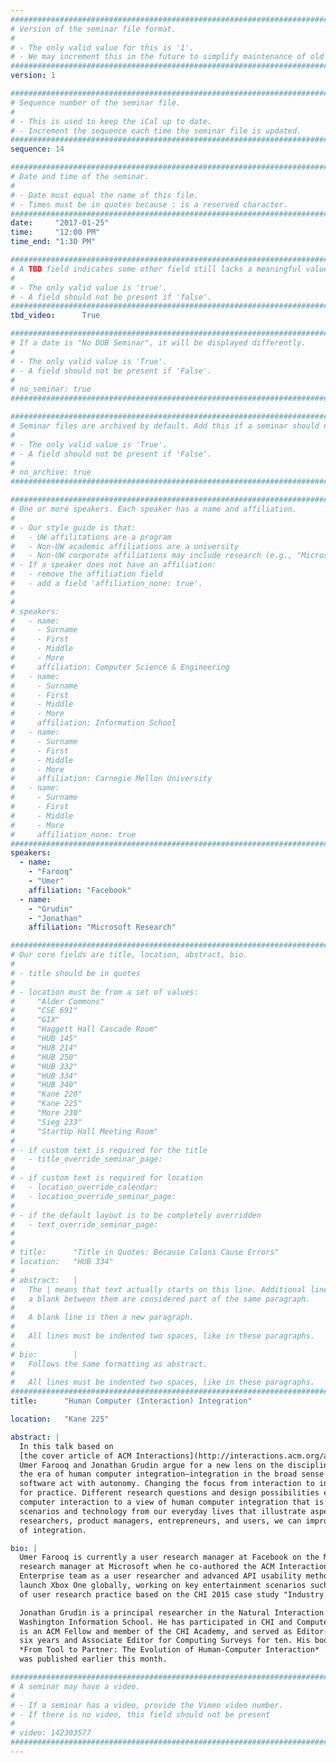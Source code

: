 ```yaml
---
################################################################################
# Version of the seminar file format.
#
# - The only valid value for this is '1'.
# - We may increment this in the future to simplify maintenance of old seminars.
################################################################################
version: 1

################################################################################
# Sequence number of the seminar file.
#
# - This is used to keep the iCal up to date.
# - Increment the sequence each time the seminar file is updated.
################################################################################
sequence: 14

################################################################################
# Date and time of the seminar.
#
# - Date must equal the name of this file.
# - Times must be in quotes because : is a reserved character.
################################################################################
date:     "2017-01-25"
time:     "12:00 PM"
time_end: "1:30 PM"

################################################################################
# A TBD field indicates some other field still lacks a meaningful value.
#
# - The only valid value is 'true'.
# - A field should not be present if 'false'.
################################################################################
tbd_video:      True

################################################################################
# If a date is "No DUB Seminar", it will be displayed differently.
#
# - The only valid value is 'True'.
# - A field should not be present if 'False'.
#
# no_seminar: true
################################################################################

################################################################################
# Seminar files are archived by default. Add this if a seminar should not be.
#
# - The only valid value is 'True'.
# - A field should not be present if 'False'.
#
# no_archive: true
################################################################################

################################################################################
# One or more speakers. Each speaker has a name and affiliation.
#
# - Our style guide is that:
#   - UW affilitations are a program
#   - Non-UW academic affiliations are a university
#   - Non-UW corporate affiliations may include research (e.g., "Microsoft Research")
# - If a speaker does not have an affiliation:
#   - remove the affiliation field
#   - add a field 'affiliation_none: true'.
#
#
# speakers:
#   - name: 
#     - Surname
#     - First
#     - Middle
#     - More
#     affiliation: Computer Science & Engineering 
#   - name: 
#     - Surname
#     - First
#     - Middle
#     - More
#     affiliation: Information School 
#   - name: 
#     - Surname
#     - First
#     - Middle
#     - More
#     affiliation: Carnegie Mellon University 
#   - name:
#     - Surname
#     - First
#     - Middle
#     - More
#     affiliation_none: true
################################################################################
speakers:
  - name:
    - "Farooq"
    - "Umer"
    affiliation: "Facebook"
  - name:
    - "Grudin"
    - "Jonathan"
    affiliation: "Microsoft Research"

################################################################################
# Our core fields are title, location, abstract, bio.
#
# - title should be in quotes
#
# - location must be from a set of values:
#     "Alder Commons"
#     "CSE 691"
#     "GIX"
#     "Haggett Hall Cascade Room"
#     "HUB 145"
#     "HUB 214"
#     "HUB 250"
#     "HUB 332"
#     "HUB 334"
#     "HUB 340"
#     "Kane 220"
#     "Kane 225"
#     "More 230"
#     "Sieg 233"
#     "StartUp Hall Meeting Room"
#
# - if custom text is required for the title
#   - title_override_seminar_page:
#
# - if custom text is required for location
#   - location_override_calendar:
#   - location_override_seminar_page:
#
# - if the default layout is to be completely overridden
#   - text_override_seminar_page:
#
#
# title:      "Title in Quotes: Because Colons Cause Errors"
# location:   "HUB 334"
#
# abstract:   |
#   The | means that text actually starts on this line. Additional lines without
#   a blank between them are considered part of the same paragraph.
#
#   A blank line is then a new paragraph.
#
#   All lines must be indented two spaces, like in these paragraphs.
#
# bio:        |
#   Follows the same formatting as abstract.
#
#   All lines must be indented two spaces, like in these paragraphs.
################################################################################
title:      "Human Computer (Interaction) Integration"

location:   "Kane 225"

abstract: |
  In this talk based on 
  [the cover article of ACM Interactions](http://interactions.acm.org/archive/view/november-december-2016/human-computer-integration),
  Umer Farooq and Jonathan Grudin argue for a new lens on the discipline of HCI. The era of human computer interaction is giving way to
  the era of human computer integration—integration in the broad sense of a partnership or symbiotic relationship in which humans and
  software act with autonomy. Changing the focus from interaction to integration may seem subtle, but it can have profound implications
  for practice. Different research questions and design possibilities emerge when you shift from the familiar perspective of human
  computer interaction to a view of human computer integration that is well underway. Umer and Jonathan give examples of current
  scenarios and technology from our everyday lives that illustrate aspects of human computer integration. As designers, developers,
  researchers, product managers, entrepreneurs, and users, we can improve human computer interaction by focusing on the larger context
  of integration.

bio: |
  Umer Farooq is currently a user research manager at Facebook on the Messenger team. Prior to Facebook, he was a principal user
  research manager at Microsoft when he co-authored the ACM Interactions cover article. In 2008, he joined Microsoft’s Cloud &
  Enterprise team as a user researcher and advanced API usability methodologies for Visual Studio and Azure. In 2013, he helped to
  launch Xbox One globally, working on key entertainment scenarios such as media integration. He is now writing a book on the evolution
  of user research practice based on the CHI 2015 case study "Industry is changing, and so should we".

  Jonathan Grudin is a principal researcher in the Natural Interaction research group and affiliate professor at the University of
  Washington Information School. He has participated in CHI and Computer Supported Cooperative Work since they coalesced in the 1980s,
  is an ACM Fellow and member of the CHI Academy, and served as Editor-In-Chief of ACM Transactions on Computer-Human Interaction for
  six years and Associate Editor for Computing Surveys for ten. His book 
  *From Tool to Partner: The Evolution of Human-Computer Interaction*
  was published earlier this month.

################################################################################
# A seminar may have a video.
#
# - If a seminar has a video, provide the Vimeo video number.
# - If there is no video, this field should not be present
#
# video: 142303577
################################################################################
---
```


